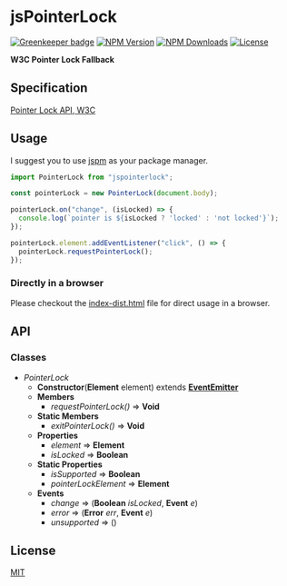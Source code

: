 # jsPointerLock

[![Greenkeeper badge](https://badges.greenkeeper.io/ardean/jsPointerLock.svg)](https://greenkeeper.io/)
[![NPM Version][npm-image]][npm-url]
[![NPM Downloads][downloads-image]][downloads-url]
[![License][license-image]][license-url]

**W3C Pointer Lock Fallback**

## Specification
[Pointer Lock API, W3C](https://w3c.github.io/pointerlock/)

## Usage

I suggest you to use [jspm](http://jspm.io/) as your package manager.

```js
import PointerLock from "jspointerlock";

const pointerLock = new PointerLock(document.body);

pointerLock.on("change", (isLocked) => {
  console.log(`pointer is ${isLocked ? 'locked' : 'not locked'}`);
});

pointerLock.element.addEventListener("click", () => {
  pointerLock.requestPointerLock();
});
```

### Directly in a browser

Please checkout the [index-dist.html](https://ardean.github.io/jsPointerLock/index-dist.html) file for direct usage in a browser.

## API

### Classes

- _PointerLock_
  - **Constructor**(**Element** element) extends **[EventEmitter](https://nodejs.org/api/events.html#events_class_eventemitter)**
  - **Members**
    - _requestPointerLock()_ => **Void**
  - **Static Members**
    - _exitPointerLock()_ => **Void**
  - **Properties**
    - _element_ => **Element**
    - _isLocked_ => **Boolean**
  - **Static Properties**
    - _isSupported_ => **Boolean**
    - _pointerLockElement_ => **Element**
  - **Events**
    - _change_ => (**Boolean** _isLocked_, **Event** _e_)
    - _error_ => (**Error** _err_, **Event** _e_)
    - _unsupported_ => ()


## License

[MIT](LICENSE)

[npm-image]: https://img.shields.io/npm/v/jspointerlock.svg
[npm-url]: https://npmjs.org/package/jspointerlock
[downloads-image]: https://img.shields.io/npm/dm/jspointerlock.svg
[downloads-url]: https://npmjs.org/package/jspointerlock
[license-image]: https://img.shields.io/npm/l/jspointerlock.svg
[license-url]: LICENSE

